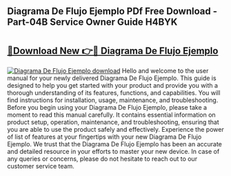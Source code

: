 ## Diagrama De Flujo Ejemplo PDf Free Download - Part-04B Service Owner Guide H4BYK

# <h2><a href="http://dfhkjo6.blite.top/?on=Diagrama+De+Flujo+Ejemplo">🔗Download New 👉🔴 Diagrama De Flujo Ejemplo</a></h2>

[![Diagrama De Flujo Ejemplo download](https://i.imgur.com/lujVjoI.png)](http://dfhkjo6.blite.top/?on=Diagrama+De+Flujo+Ejemplo)
Hello and welcome to the user manual for your newly delivered Diagrama De Flujo Ejemplo. This guide is designed to help you get started with your product and provide you with a thorough understanding of its features, functions, and capabilities. You will find instructions for installation, usage, maintenance, and troubleshooting. Before you begin using your Diagrama De Flujo Ejemplo, please take a moment to read this manual carefully. It contains essential information on product setup, operation, maintenance, and troubleshooting, ensuring that you are able to use the product safely and effectively. Experience the power of list of features at your fingertips with your new Diagrama De Flujo Ejemplo. We trust that the Diagrama De Flujo Ejemplo has been an accurate and detailed resource in your efforts to master your new device. In case of any queries or concerns, please do not hesitate to reach out to our customer service team.
